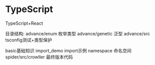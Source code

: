 # TypeScript
TypeScript+React

目录结构:
advance/enum 枚举类型
advance/genetic 泛型
advance/src  tsconfig测试+类型保护

basic基础知识
import_demo  import示例
namespace 命名空间
spider/src/crowller 最终版本代码